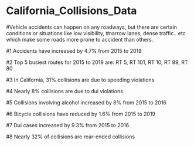 # California_Collisions_Data

#Vehicle accidents can happen on any roadways, but there are certain conditions or situations like low visibility, 
#narrow lanes, dense traffic.. etc which make some roads more prone to accident than others. 



#1 Accidents have increased by 4.7% from 2015 to 2019

#2 Top 5 busiest routes for 2015 to 2019 are: RT 5, RT 101, RT 10, RT 99, RT 80

#3 In California, 31% collisions are due to speeding violations

#4 Nearly 8% collisions are due to dui violations

#5 Collisions involving alcohol increased by 8% from 2015 to 2016

#6 Bicycle collisions have reduced by 1.6% from 2015 to 2019

#7 Dui cases increased by 9.3% from 2015 to 2016

#8 Nearly 32% of collisions are rear-ended collisions
